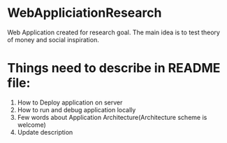 # WebAppliciationResearch
Web Application created for research goal. The main idea is to test theory of money and social inspiration.
# Things need to describe in README file:
1. How to Deploy application on server
2. How to run and debug application locally
3. Few words about Application Architecture(Architecture scheme is welcome)
4. Update description
